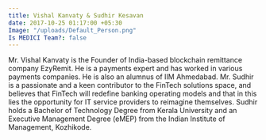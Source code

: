 ```yaml
---
title: Vishal Kanvaty & Sudhir Kesavan
date: 2017-10-25 01:17:00 +05:30
Image: "/uploads/Default_Person.png"
Is MEDICI Team?: false
---
```


Mr. Vishal Kanvaty is the Founder of India-based blockchain remittance company EzyRemit. He is a payments expert and has worked in various payments companies. He is also an alumnus of IIM Ahmedabad. Mr. Sudhir is a passionate and a keen contributor to the FinTech solutions space, and believes that FinTech will redefine banking operating models and that in this lies the opportunity for IT service providers to reimagine themselves. Sudhir holds a Bachelor of Technology Degree from Kerala University and an Executive Management Degree (eMEP) from the Indian Institute of Management, Kozhikode.